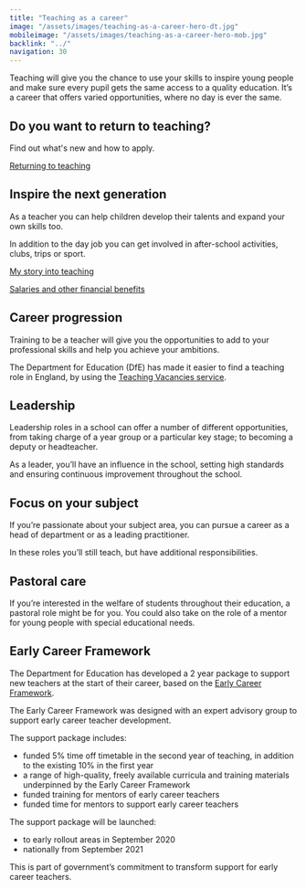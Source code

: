 ```yaml
---
title: "Teaching as a career"
image: "/assets/images/teaching-as-a-career-hero-dt.jpg"
mobileimage: "/assets/images/teaching-as-a-career-hero-mob.jpg"
backlink: "../"
navigation: 30
---
```


Teaching will give you the chance to use your skills to inspire young people and make sure every pupil gets the same access to a quality education.  It’s a career that offers varied opportunities, where no day is ever the same.

<div class="content-cta">
  <h2>Do you want to return to teaching?</h2>
  <p>Find out what's new and how to apply.</p>
  <a href="/returning-to-teaching" class="call-to-action-button">Returning to <span>teaching</span></a>
</div>

## Inspire the next generation

As a teacher you can help children develop their talents and expand your own skills too.

In addition to the day job you can get involved in after-school activities, clubs, trips or sport.

<a class="content-link-secondary" href="/life-as-a-teacher/my-story-into-teaching">My story into <span>teaching</span></a>

<a class="content-link-secondary" href="/teachers-salaries-and-benefits">Salaries and other financial <span>benefits</span></a>

## Career progression

Training to be a teacher will give you the opportunities to add to your professional skills and help you achieve your ambitions.

The Department for Education (DfE) has made it easier to find a teaching role in England, by using the [Teaching Vacancies service](https://teaching-vacancies.service.gov.uk/).

## Leadership

Leadership roles in a school can offer a number of different opportunities, from taking charge of a year group or a particular key stage; to becoming a deputy or headteacher.

As a leader, you’ll have an influence in the school, setting high standards and ensuring continuous improvement throughout the school.

## Focus on your subject

If you’re passionate about your subject area, you can pursue a career as a head of department or as a leading practitioner.

In these roles you’ll still teach, but have additional responsibilities.

## Pastoral care

If you’re interested in the welfare of students throughout their education, a pastoral role might be for you. You could also take on the role of a mentor for young people with special educational needs.

## Early Career Framework

The Department for Education has developed a 2 year package to support new teachers at the start of their career, based on the [Early Career Framework](https://www.gov.uk/government/publications/supporting-early-career-teachers).

The Early Career Framework was designed with an expert advisory group to support early career teacher development.

The support package includes:

* funded 5% time off timetable in the second year of teaching, in addition to the existing 10% in the first year
* a range of high-quality, freely available curricula and training materials underpinned by the Early Career Framework
* funded training for mentors of early career teachers
* funded time for mentors to support early career teachers

The support package will be launched:

* to early rollout areas in September 2020
* nationally from September 2021

This is part of government’s commitment to transform support for early career teachers.
